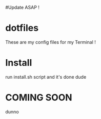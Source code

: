 #Update ASAP !


dotfiles
========

These are my config files for my Terminal !

Install
=======

run install.sh script and it's done dude

COMING SOON
===========

dunno
